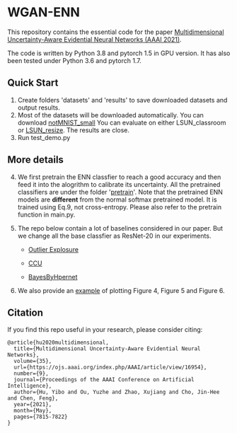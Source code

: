 # WGAN-ENN

This repository contains the essential code for the paper [Multidimensional Uncertainty-Aware Evidential Neural Networks (AAAI 2021)](https://arxiv.org/abs/2012.13676).

The code is written by Python 3.8 and pytorch 1.5 in GPU version. It has also been tested under Python 3.6 and pytorch 1.7.


## Quick Start

1. Create folders 'datasets' and 'results' to save downloaded datasets and output results.
2. Most of the datasets will be downloaded automatically. 
   You can download [notMNIST_small](http://yaroslavvb.com/upload/notMNIST/)
   You can evaluate on either LSUN_classroom or [LSUN_resize](https://www.dropbox.com/s/moqh2wh8696c3yl/LSUN_resize.tar.gz?file_subpath=%2FLSUN_resize). The results are close.
3. Run test_demo.py


## More details
4. We first pretrain the ENN classfier to reach a good accuracy and then feed it into the alogrithm to calibrate its uncertainty.
   All the pretrained classifiers are under the folder '[pretrain](https://github.com/snowood1/wenn/tree/main/pretrain)'. 
   Note that the pretrained ENN models are **different** from the normal softmax pretrained model.
   It is trained using Eq.9, not cross-entropy.  Please also refer to the pretrain function in main.py.
   
  
5. The repo below contain a lot of baselines considered in our paper. But we change all the base classfier as ResNet-20 in our experiments.

   * [Outlier Explosure](https://github.com/hendrycks/outlier-exposure)
 
   * [CCU](https://github.com/AlexMeinke/certified-certain-uncertainty) 
 
   * [BayesByHpernet](https://github.com/pawni/BayesByHypernet)
 
6. We also provide an [example](https://github.com/snowood1/wenn/blob/main/demo_saved_results.ipynb) of plotting Figure 4, Figure 5 and Figure 6.



## Citation

If you find this repo useful in your research, please consider citing:

    @article{hu2020multidimensional,
      title={Multidimensional Uncertainty-Aware Evidential Neural Networks},
      volume={35},
      url={https://ojs.aaai.org/index.php/AAAI/article/view/16954}, 
      number={9}, 
      journal={Proceedings of the AAAI Conference on Artificial Intelligence}, 
      author={Hu, Yibo and Ou, Yuzhe and Zhao, Xujiang and Cho, Jin-Hee and Chen, Feng}, 
      year={2021}, 
      month={May},
      pages={7815-7822}
    }
